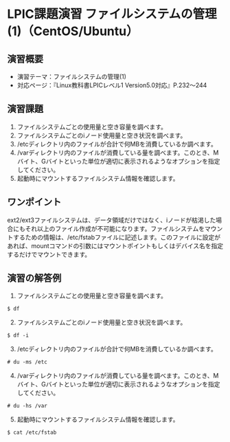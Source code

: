 # LPIC課題演習 ファイルシステムの管理(1)（CentOS/Ubuntu）
## 演習概要
* 演習テーマ：ファイルシステムの管理(1)
* 対応ページ：『Linux教科書LPICレベル1 Version5.0対応』P.232～244

## 演習課題
1. ファイルシステムごとの使用量と空き容量を調べます。
2. ファイルシステムごとのiノード使用量と空き状況を調べます。
3. /etcディレクトリ内のファイルが合計で何MBを消費しているか調べます。
4. /varディレクトリ内のファイルが消費している量を調べます。このとき、Mバイト、Gバイトといった単位が適切に表示されるようなオプションを指定してください。
5. 起動時にマウントするファイルシステム情報を確認します。

## ワンポイント
ext2/ext3ファイルシステムは、データ領域だけではなく、iノードが枯渇した場合にもそれ以上のファイル作成が不可能になります。ファイルシステムをマウントするための情報は、/etc/fstabファイルに記述します。このファイルに設定があれば、mountコマンドの引数にはマウントポイントもしくはデバイス名を指定するだけでマウントできます。

## 演習の解答例
1. ファイルシステムごとの使用量と空き容量を調べます。
```
$ df
```
2. ファイルシステムごとのiノード使用量と空き状況を調べます。
```
$ df -i
```
3. /etcディレクトリ内のファイルが合計で何MBを消費しているか調べます。
```
# du -ms /etc
```
4. /varディレクトリ内のファイルが消費している量を調べます。このとき、Mバイト、Gバイトといった単位が適切に表示されるようなオプションを指定してください。
```
# du -hs /var
```
5. 起動時にマウントするファイルシステム情報を確認します。
```
$ cat /etc/fstab
```

